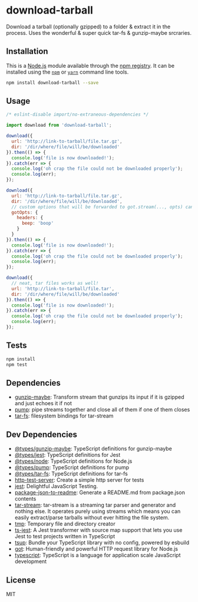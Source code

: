 # download-tarball

Download a tarball (optionally gzipped) to a folder &amp; extract it in the process. Uses the wonderful &amp; super quick tar-fs &amp; gunzip-maybe srcraries.

## Installation

This is a [Node.js](https://nodejs.org/) module available through the 
[npm registry](https://www.npmjs.com/). It can be installed using the 
[`npm`](https://docs.npmjs.com/getting-started/installing-npm-packages-locally)
or 
[`yarn`](https://yarnpkg.com/en/)
command line tools.

```sh
npm install download-tarball --save
```

## Usage

```js
/* eslint-disable import/no-extraneous-dependencies */

import download from 'download-tarball';

download({
  url: 'http://link-to-tarball/file.tar.gz',
  dir: '/dir/where/file/will/be/downloaded'
}).then(() => {
  console.log('file is now downloaded!');
}).catch(err => {
  console.log('oh crap the file could not be downloaded properly');
  console.log(err);
});

download({
  url: 'http://link-to-tarball/file.tar.gz',
  dir: '/dir/where/file/will/be/downloaded',
  // custom options that will be forwarded to got.stream(..., opts) can also be set
  gotOpts: {
    headers: {
      beep: 'boop'
    }
  }
}).then(() => {
  console.log('file is now downloaded!');
}).catch(err => {
  console.log('oh crap the file could not be downloaded properly');
  console.log(err);
});

download({
  // neat, tar files works as well!
  url: 'http://link-to-tarball/file.tar',
  dir: '/dir/where/file/will/be/downloaded'
}).then(() => {
  console.log('file is now downloaded!');
}).catch(err => {
  console.log('oh crap the file could not be downloaded properly');
  console.log(err);
});

```

## Tests

```sh
npm install
npm test
```

## Dependencies

- [gunzip-maybe](https://ghub.io/gunzip-maybe): Transform stream that gunzips its input if it is gzipped and just echoes it if not
- [pump](https://ghub.io/pump): pipe streams together and close all of them if one of them closes
- [tar-fs](https://ghub.io/tar-fs): filesystem bindings for tar-stream

## Dev Dependencies

- [@types/gunzip-maybe](https://ghub.io/@types/gunzip-maybe): TypeScript definitions for gunzip-maybe
- [@types/jest](https://ghub.io/@types/jest): TypeScript definitions for Jest
- [@types/node](https://ghub.io/@types/node): TypeScript definitions for Node.js
- [@types/pump](https://ghub.io/@types/pump): TypeScript definitions for pump
- [@types/tar-fs](https://ghub.io/@types/tar-fs): TypeScript definitions for tar-fs
- [http-test-server](https://ghub.io/http-test-server): Create a simple http server for tests
- [jest](https://ghub.io/jest): Delightful JavaScript Testing.
- [package-json-to-readme](https://ghub.io/package-json-to-readme): Generate a README.md from package.json contents
- [tar-stream](https://ghub.io/tar-stream): tar-stream is a streaming tar parser and generator and nothing else. It operates purely using streams which means you can easily extract/parse tarballs without ever hitting the file system.
- [tmp](https://ghub.io/tmp): Temporary file and directory creator
- [ts-jest](https://ghub.io/ts-jest): A Jest transformer with source map support that lets you use Jest to test projects written in TypeScript
- [tsup](https://ghub.io/tsup): Bundle your TypeScript library with no config, powered by esbuild
- [got](https://ghub.io/got): Human-friendly and powerful HTTP request library for Node.js
- [typescript](https://ghub.io/typescript): TypeScript is a language for application scale JavaScript development

## License

MIT
